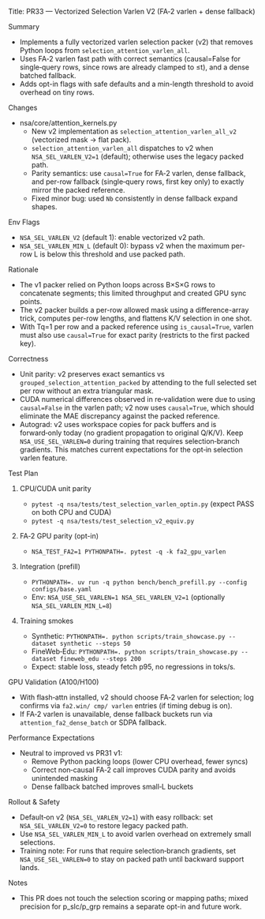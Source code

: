 Title: PR33 — Vectorized Selection Varlen V2 (FA‑2 varlen + dense fallback)

Summary
- Implements a fully vectorized varlen selection packer (v2) that removes Python loops from `selection_attention_varlen_all`.
- Uses FA‑2 varlen fast path with correct semantics (causal=False for single‑query rows, since rows are already clamped to ≤t), and a dense batched fallback.
- Adds opt-in flags with safe defaults and a min-length threshold to avoid overhead on tiny rows.

Changes
- nsa/core/attention_kernels.py
  - New v2 implementation as `selection_attention_varlen_all_v2` (vectorized mask → flat pack).
  - `selection_attention_varlen_all` dispatches to v2 when `NSA_SEL_VARLEN_V2=1` (default); otherwise uses the legacy packed path.
  - Parity semantics: use `causal=True` for FA‑2 varlen, dense fallback, and per-row fallback (single‑query rows, first key only) to exactly mirror the packed reference.
  - Fixed minor bug: used `Nb` consistently in dense fallback expand shapes.

Env Flags
- `NSA_SEL_VARLEN_V2` (default 1): enable vectorized v2 path.
- `NSA_SEL_VARLEN_MIN_L` (default 0): bypass v2 when the maximum per-row L is below this threshold and use packed path.

Rationale
- The v1 packer relied on Python loops across B×S×G rows to concatenate segments; this limited throughput and created GPU sync points.
- The v2 packer builds a per-row allowed mask using a difference-array trick, computes per-row lengths, and flattens K/V selection in one shot.
- With Tq=1 per row and a packed reference using `is_causal=True`, varlen must also use `causal=True` for exact parity (restricts to the first packed key).

Correctness
- Unit parity: v2 preserves exact semantics vs `grouped_selection_attention_packed` by attending to the full selected set per row without an extra triangular mask.
- CUDA numerical differences observed in re‑validation were due to using `causal=False` in the varlen path; v2 now uses `causal=True`, which should eliminate the MAE discrepancy against the packed reference.
- Autograd: v2 uses workspace copies for pack buffers and is forward‑only today (no gradient propagation to original Q/K/V). Keep `NSA_USE_SEL_VARLEN=0` during training that requires selection‑branch gradients. This matches current expectations for the opt‑in selection varlen feature.

Test Plan
1) CPU/CUDA unit parity
   - `pytest -q nsa/tests/test_selection_varlen_optin.py` (expect PASS on both CPU and CUDA)
   - `pytest -q nsa/tests/test_selection_v2_equiv.py`

2) FA‑2 GPU parity (opt-in)
   - `NSA_TEST_FA2=1 PYTHONPATH=. pytest -q -k fa2_gpu_varlen`

3) Integration (prefill)
   - `PYTHONPATH=. uv run -q python bench/bench_prefill.py --config configs/base.yaml`
   - Env: `NSA_USE_SEL_VARLEN=1 NSA_SEL_VARLEN_V2=1` (optionally `NSA_SEL_VARLEN_MIN_L=8`)

4) Training smokes
   - Synthetic: `PYTHONPATH=. python scripts/train_showcase.py --dataset synthetic --steps 50`
   - FineWeb‑Edu: `PYTHONPATH=. python scripts/train_showcase.py --dataset fineweb_edu --steps 200`
   - Expect: stable loss, steady fetch p95, no regressions in toks/s.

GPU Validation (A100/H100)
- With flash‑attn installed, v2 should choose FA‑2 varlen for selection; log confirms via `fa2.win/ cmp/ varlen` entries (if timing debug is on).
- If FA‑2 varlen is unavailable, dense fallback buckets run via `attention_fa2_dense_batch` or SDPA fallback.

Performance Expectations
- Neutral to improved vs PR31 v1:
  - Remove Python packing loops (lower CPU overhead, fewer syncs)
  - Correct non‑causal FA‑2 call improves CUDA parity and avoids unintended masking
  - Dense fallback batched improves small‑L buckets

Rollout & Safety
- Default‑on v2 (`NSA_SEL_VARLEN_V2=1`) with easy rollback: set `NSA_SEL_VARLEN_V2=0` to restore legacy packed path.
- Use `NSA_SEL_VARLEN_MIN_L` to avoid varlen overhead on extremely small selections.
- Training note: For runs that require selection‑branch gradients, set `NSA_USE_SEL_VARLEN=0` to stay on packed path until backward support lands.

Notes
- This PR does not touch the selection scoring or mapping paths; mixed precision for p_slc/p_grp remains a separate opt-in and future work.
